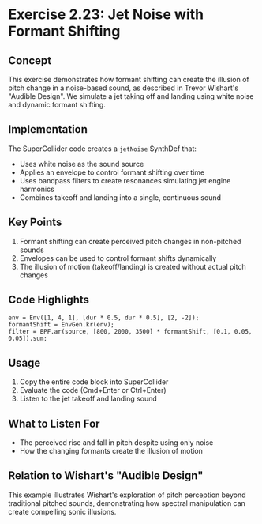 # Exercise 2.23: Jet Noise with Formant Shifting

## Concept
This exercise demonstrates how formant shifting can create the illusion of pitch change in a noise-based sound, as described in Trevor Wishart's "Audible Design". We simulate a jet taking off and landing using white noise and dynamic formant shifting.

## Implementation
The SuperCollider code creates a `jetNoise` SynthDef that:
- Uses white noise as the sound source
- Applies an envelope to control formant shifting over time
- Uses bandpass filters to create resonances simulating jet engine harmonics
- Combines takeoff and landing into a single, continuous sound

## Key Points
1. Formant shifting can create perceived pitch changes in non-pitched sounds
2. Envelopes can be used to control formant shifts dynamically
3. The illusion of motion (takeoff/landing) is created without actual pitch changes

## Code Highlights
```supercollider
env = Env([1, 4, 1], [dur * 0.5, dur * 0.5], [2, -2]);
formantShift = EnvGen.kr(env);
filter = BPF.ar(source, [800, 2000, 3500] * formantShift, [0.1, 0.05, 0.05]).sum;
```

## Usage
1. Copy the entire code block into SuperCollider
2. Evaluate the code (Cmd+Enter or Ctrl+Enter)
3. Listen to the jet takeoff and landing sound

## What to Listen For
- The perceived rise and fall in pitch despite using only noise
- How the changing formants create the illusion of motion

## Relation to Wishart's "Audible Design"
This example illustrates Wishart's exploration of pitch perception beyond traditional pitched sounds, demonstrating how spectral manipulation can create compelling sonic illusions.

